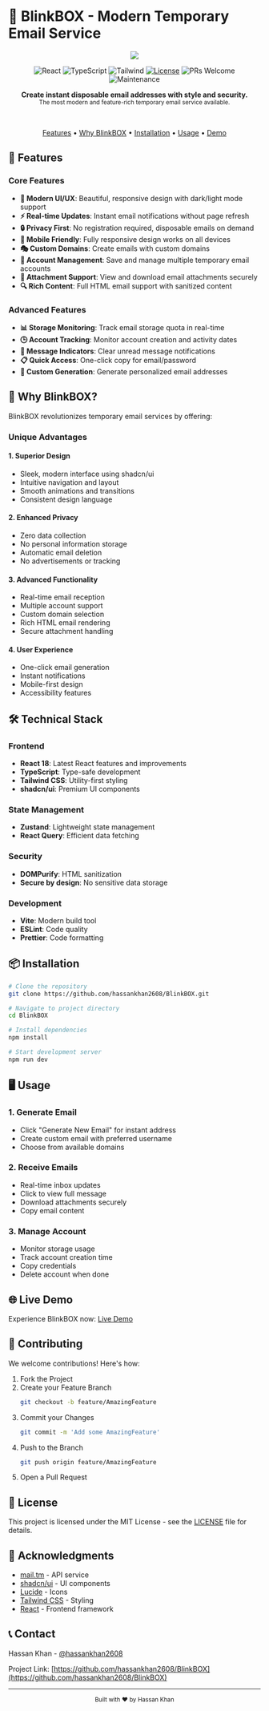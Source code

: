 # 📧 BlinkBOX - Modern Temporary Email Service


<div align="center">
  <img src="https://github.com/user-attachments/assets/00167b91-72cc-4cd6-a68b-5d0f69976274"/>

  ![React](https://img.shields.io/badge/React-18-blue?logo=react)
  ![TypeScript](https://img.shields.io/badge/TypeScript-5.0-blue?logo=typescript)
  ![Tailwind](https://img.shields.io/badge/Tailwind-3.0-blue?logo=tailwind-css)
  [![License](https://img.shields.io/badge/license-MIT-green.svg)](LICENSE)
  ![PRs Welcome](https://img.shields.io/badge/PRs-welcome-brightgreen.svg)
  ![Maintenance](https://img.shields.io/maintenance/yes/2024)
</div>

<p align="center">
  <b>Create instant disposable email addresses with style and security.</b><br>
  <sub>The most modern and feature-rich temporary email service available.</sub>
</p>

<br>

<p align="center">
  <a href="#-features">Features</a> •
  <a href="#-why-blinkbox">Why BlinkBOX</a> •
  <a href="#%EF%B8%8F-installation">Installation</a> •
  <a href="#-usage">Usage</a> •
  <a href="#-live-demo">Demo</a>
</p>

## 🌟 Features

### Core Features
- **🎨 Modern UI/UX**: Beautiful, responsive design with dark/light mode support
- **⚡ Real-time Updates**: Instant email notifications without page refresh
- **🔒 Privacy First**: No registration required, disposable emails on demand
- **📱 Mobile Friendly**: Fully responsive design works on all devices
- **🎭 Custom Domains**: Create emails with custom domains
- **🔄 Account Management**: Save and manage multiple temporary email accounts
- **📎 Attachment Support**: View and download email attachments securely
- **🔍 Rich Content**: Full HTML email support with sanitized content

### Advanced Features
- **📊 Storage Monitoring**: Track email storage quota in real-time
- **🕒 Account Tracking**: Monitor account creation and activity dates
- **🔔 Message Indicators**: Clear unread message notifications
- **📋 Quick Access**: One-click copy for email/password
- **🎲 Custom Generation**: Generate personalized email addresses

## 🚀 Why BlinkBOX?

BlinkBOX revolutionizes temporary email services by offering:

### Unique Advantages

#### 1. Superior Design
- Sleek, modern interface using shadcn/ui
- Intuitive navigation and layout
- Smooth animations and transitions
- Consistent design language

#### 2. Enhanced Privacy
- Zero data collection
- No personal information storage
- Automatic email deletion
- No advertisements or tracking

#### 3. Advanced Functionality
- Real-time email reception
- Multiple account support
- Custom domain selection
- Rich HTML email rendering
- Secure attachment handling

#### 4. User Experience
- One-click email generation
- Instant notifications
- Mobile-first design
- Accessibility features

## 🛠️ Technical Stack

### Frontend
- **React 18**: Latest React features and improvements
- **TypeScript**: Type-safe development
- **Tailwind CSS**: Utility-first styling
- **shadcn/ui**: Premium UI components

### State Management
- **Zustand**: Lightweight state management
- **React Query**: Efficient data fetching

### Security
- **DOMPurify**: HTML sanitization
- **Secure by design**: No sensitive data storage

### Development
- **Vite**: Modern build tool
- **ESLint**: Code quality
- **Prettier**: Code formatting

## 📦 Installation

```bash
# Clone the repository
git clone https://github.com/hassankhan2608/BlinkBOX.git

# Navigate to project directory
cd BlinkBOX

# Install dependencies
npm install

# Start development server
npm run dev
```

## 🖥️ Usage

### 1. Generate Email
- Click "Generate New Email" for instant address
- Create custom email with preferred username
- Choose from available domains

### 2. Receive Emails
- Real-time inbox updates
- Click to view full message
- Download attachments securely
- Copy email content

### 3. Manage Account
- Monitor storage usage
- Track account creation time
- Copy credentials
- Delete account when done

## 🌐 Live Demo

Experience BlinkBOX now: [Live Demo](https://blinkbox.vercel.app)

## 🤝 Contributing

We welcome contributions! Here's how:

1. Fork the Project
2. Create your Feature Branch
   ```bash
   git checkout -b feature/AmazingFeature
   ```
3. Commit your Changes
   ```bash
   git commit -m 'Add some AmazingFeature'
   ```
4. Push to the Branch
   ```bash
   git push origin feature/AmazingFeature
   ```
5. Open a Pull Request

## 📝 License

This project is licensed under the MIT License - see the [LICENSE](LICENSE) file for details.

## 🙏 Acknowledgments

- [mail.tm](https://mail.tm) - API service
- [shadcn/ui](https://ui.shadcn.com) - UI components
- [Lucide](https://lucide.dev) - Icons
- [Tailwind CSS](https://tailwindcss.com) - Styling
- [React](https://reactjs.org) - Frontend framework

## 📞 Contact

Hassan Khan - [@hassankhan2608](https://github.com/hassankhan2608)

Project Link: [https://github.com/hassankhan2608/BlinkBOX](https://github.com/hassankhan2608/BlinkBOX)

---

<div align="center">
  <sub>Built with ❤️ by Hassan Khan</sub>
</div>
